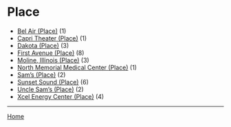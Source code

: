 # Place

  * [Bel Air (Place)](./place/bel-air/) (1)
  * [Capri Theater  (Place)](./place/capri-theater/) (1)
  * [Dakota (Place)](./place/dakota/) (3)
  * [First Avenue (Place)](./place/first-avenue/) (8)
  * [Moline, Illinois (Place)](./place/moline-illinois/) (3)
  * [North Memorial Medical Center (Place)](./place/north-memorial-medical-center/) (1)
  * [Sam’s (Place)](./place/sam-s/) (2)
  * [Sunset Sound (Place)](./place/sunset-sound/) (6)
  * [Uncle Sam’s (Place)](./place/uncle-sam-s/) (2)
  * [Xcel Energy Center (Place)](./place/xcel-energy-center/) (4)

----

[Home](../)
